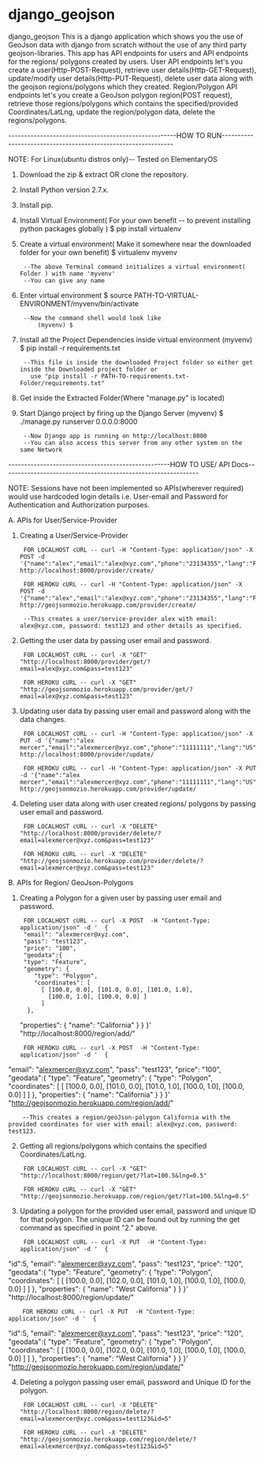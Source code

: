 # django_geojson
django_geojson  This is a django application which shows you the use of GeoJson data with django from scratch without the use of any third party geojson-libraries. This app has API endpoints for users and API endpoints for the regions/ polygons created by users. User API endpoints let's you create a user(Http-POST-Request), retrieve user details(Http-GET-Request), update/modify user details(Http-PUT-Request), delete user data along with the geojson regions/polygons which they created. Region/Polygon API endpoints let's you create a GeoJson polygon region(POST request), retrieve those regions/polygons which contains the specified/provided Coordinates/LatLng, update the region/polygon data, delete the regions/polygons.


-----------------------------------------------------HOW TO RUN--------------------------------------------------------------

NOTE: For Linux(ubuntu distros only)-- Tested on ElementaryOS

1. Download the zip & extract OR clone the repository.

2. Install Python version 2.7.x.

3. Install pip.

4. Install Virtual Environment( For your own benefit -- to prevent installing python packages globally )
		$ pip install virtualenv

5. Create a virtual environment( Make it somewhere near the downloaded folder for your own benefit)
		$ virtualenv myvenv

		--The above Terminal command initializes a virtual environment( Folder ) with name 'myvenv'
		--You can give any name

6. Enter virtual environment
		$ source PATH-TO-VIRTUAL-ENVIRONMENT/myvenv/bin/activate

		--Now the command shell would look like
			(myvenv) $

7. Install all the Project Dependencies inside virtual environment
		(myvenv) $ pip install -r requirements.txt

		--This file is inside the downloaded Project folder so either get inside the Downloaded project folder or
		  use "pip install -r PATH-TO-requirements.txt-Folder/requirements.txt"

8. Get inside the Extracted Folder(Where "manage.py" is located)

9. Start Django project by firing up the Django Server
		(myvenv) $ ./manage.py runserver 0.0.0.0:8000

		--Now Django app is running on http://localhost:8000
		--You can also access this server from any other system on the same Network


---------------------------------------------------HOW TO USE/ API Docs--------------------------------------------------------------

NOTE: Sessions have not been implemented so APIs(wherever required) would use hardcoded login details i.e. User-email and Password for Authentication and Authorization purposes. 

A. APIs for User/Service-Provider

1. Creating a User/Service-Provider

		FOR LOCALHOST cURL -- curl -H "Content-Type: application/json" -X POST -d '{"name":"alex","email":"alex@xyz.com","phone":"23134355","lang":"FR","curr":"EUR","pass":"test123"}' http://localhost:8000/provider/create/

		FOR HEROKU cURL -- curl -H "Content-Type: application/json" -X POST -d '{"name":"alex","email":"alex@xyz.com","phone":"23134355","lang":"FR","curr":"EUR","pass":"test123"}' http://geojsonmozio.herokuapp.com/provider/create/

		--This creates a user/service-provider alex with email: alex@xyz.com, password: test123 and other details as specified.

2. Getting the user data by passing user email and password.

		FOR LOCALHOST cURL -- curl -X "GET" "http://localhost:8000/provider/get/?email=alex@xyz.com&pass=test123"

		FOR HEROKU cURL -- curl -X "GET" "http://geojsonmozio.herokuapp.com/provider/get/?email=alex@xyz.com&pass=test123"

3. Updating user data by passing user email and password along with the data changes.

		FOR LOCALHOST cURL -- curl -H "Content-Type: application/json" -X PUT -d '{"name":"alex mercer","email":"alexmercer@xyz.com","phone":"11111111","lang":"US","pass":"test123"}' http://localhost:8000/provider/update/

		FOR HEROKU cURL -- curl -H "Content-Type: application/json" -X PUT -d '{"name":"alex mercer","email":"alexmercer@xyz.com","phone":"11111111","lang":"US","pass":"test123"}' http://geojsonmozio.herokuapp.com/provider/update/

4. Deleting user data along with user created regions/ polygons by passing user email and password.

		FOR LOCALHOST cURL -- curl -X "DELETE" "http://localhost:8000/provider/delete/?email=alexmercer@xyz.com&pass=test123"	

		FOR HEROKU cURL -- curl -X "DELETE" "http://geojsonmozio.herokuapp.com/provider/delete/?email=alexmercer@xyz.com&pass=test123"




B. APIs for Region/ GeoJson-Polygons

1. Creating a Polygon for a given user by passing user email and password.

		FOR LOCALHOST cURL -- curl -X POST  -H "Content-Type: application/json" -d '  {
  		"email": "alexmercer@xyz.com",
  		"pass": "test123",
  		"price": "100",
  		"geodata":{
  		"type": "Feature",
  		"geometry": {
           "type": "Polygon",
           "coordinates": [
             [ [100.0, 0.0], [101.0, 0.0], [101.0, 1.0],
               [100.0, 1.0], [100.0, 0.0] ]
             ]
         },
    "properties": {
           "name": "California"
           }
           }
           }' "http://localhost:8000/region/add/"

		FOR HEROKU cURL -- curl -X POST  -H "Content-Type: application/json" -d '  {
  "email": "alexmercer@xyz.com",
  "pass": "test123",
  "price": "100",
  "geodata":{
  "type": "Feature",
  "geometry": {
           "type": "Polygon",
           "coordinates": [
             [ [100.0, 0.0], [101.0, 0.0], [101.0, 1.0],
               [100.0, 1.0], [100.0, 0.0] ]
             ]
         },
    "properties": {
           "name": "California"
           }
           }
           }' "http://geojsonmozio.herokuapp.com/region/add/"

		--This creates a region/geoJson-polygon California with the provided coordinates for user with email: alex@xyz.com, password: test123.

2. Getting all regions/polygons which contains the specified Coordinates/LatLng.

		FOR LOCALHOST cURL -- curl -X "GET" "http://localhost:8000/region/get/?lat=100.5&lng=0.5"

		FOR HEROKU cURL -- curl -X "GET" "http://geojsonmozio.herokuapp.com/region/get/?lat=100.5&lng=0.5"

3. Updating a polygon for the provided user email, password and unique ID for that polygon. The unique ID can be found out    by running the get command as specified in point "2." above.

		FOR LOCALHOST cURL -- curl -X PUT  -H "Content-Type: application/json" -d '  {
  "id":5,
  "email": "alexmercer@xyz.com",
  "pass": "test123",
  "price": "120",
  "geodata":{
  "type": "Feature",
  "geometry": {
           "type": "Polygon",
           "coordinates": [
             [ [100.0, 0.0], [102.0, 0.0], [101.0, 1.0],
               [100.0, 1.0], [100.0, 0.0] ]
             ]
         },
    "properties": {
           "name": "West California"
           }
           }
           }' "http://localhost:8000/region/update/"

		FOR HEROKU cURL -- curl -X PUT  -H "Content-Type: application/json" -d '  {
  "id":5,
  "email": "alexmercer@xyz.com",
  "pass": "test123",
  "price": "120",
  "geodata":{
  "type": "Feature",
  "geometry": {
           "type": "Polygon",
           "coordinates": [
             [ [100.0, 0.0], [102.0, 0.0], [101.0, 1.0],
               [100.0, 1.0], [100.0, 0.0] ]
             ]
         },
    "properties": {
           "name": "West California"
           }
           }
           }' "http://geojsonmozio.herokuapp.com/region/update/"

4. Deleting a polygon passing user email, password and Unique ID for the polygon.

		FOR LOCALHOST cURL -- curl -X "DELETE" "http://localhost:8000/region/delete/?email=alexmercer@xyz.com&pass=test123&id=5"	

		FOR HEROKU cURL -- curl -X "DELETE" "http://geojsonmozio.herokuapp.com/region/delete/?email=alexmercer@xyz.com&pass=test123&id=5"

	
